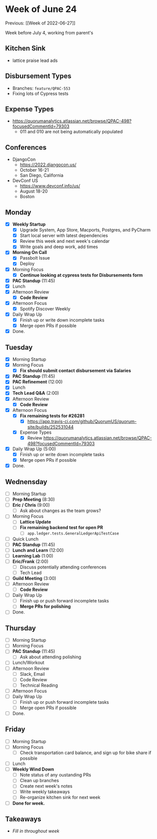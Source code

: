 # Week of June 24
Previous: [[Week of 2022-06-27]]

Week before July 4, working from parent's

## Kitchen Sink
- lattice praise lead ads

## Disbursement Types
 - Branches: `feature/QPAC-553`
 - Fixing lots of Cypress tests

## Expense Types
 - https://quorumanalytics.atlassian.net/browse/QPAC-498?focusedCommentId=79303
	 - 011 and 010 are not being automatically populated

## Conferences
- DjangoCon
	 - https://2022.djangocon.us/
	 - October 16-21
	 - San Diego, California
- DevConf US
	 - https://www.devconf.info/us/
	 - August 18-20
	 - Boston

## Monday
- [x] **Weekly Startup**
	- [x] Upgrade System, App Store, Macports, Postgres, and PyCharm
	- [x] Start local server with latest dependencies
	- [x] Review this week and next week's calendar
	- [x] Write goals and deep work, add times
- [x] **Morning On Call**
	- [x] Passbolt Issue
	- [x] Deploy
- [x] Morning Focus
	- [x] **Continue looking at cypress tests for Disbursements form**
- [x] **PAC Standup** (11:45)
- [x] Lunch
- [x] Afternoon Review
	- [x] **Code Review**
- [x] Afternoon Focus
	- [x] Spotify Discover Weekly
- [x] Daily Wrap Up
	- [x] Finish up or write down incomplete tasks
	- [x] Merge open PRs if possible
- [x] Done.

## Tuesday
- [x] Morning Startup
- [x] Morning Focus
	- [x] **Fix should submit contact disbursement via Salaries**
- [x] **PAC Standup** (11:45)
- [x] **PAC Refinement** (12:00)
- [x] Lunch
- [x] **Tech Lead Q&A** (2:00)
- [x] Afternoon Review
	- [x] **Code Review**
- [x] Afternoon Focus
	- [x] **Fix remaining tests for #26281**
		- [x] https://app.travis-ci.com/github/QuorumUS/quorum-site/builds/252531044
	- [x] Expense Types
		- [x] Review https://quorumanalytics.atlassian.net/browse/QPAC-498?focusedCommentId=79303
- [x] Daily Wrap Up (5:00)
	- [x] Finish up or write down incomplete tasks
	- [x] Merge open PRs if possible
- [x] Done.

## Wednensday
- [ ] Morning Startup
- [ ] **Prep Meeting** (8:30)
- [ ] **Eric / Chris** (9:00)
	- [ ] Ask about changes as the team grows?
- [ ] Morning Focus
	- [ ] **Lattice Update**
	- [ ] **Fix remaining backend test for open PR**
		- [ ] `app.ledger.tests.GeneralLedgerApiTestCase`
- [ ] Quick Lunch
- [ ] **PAC Standup** (11:45)
- [ ] **Lunch and Learn** (12:00)
- [ ] **Learning Lab** (1:00)
- [ ] **Eric/Frank** (2:00)
	- [ ] Discuss potentially attending conferences
	- [ ] Tech Lead
- [ ] **Guild Meeting** (3:00)
- [ ] Afternoon Review
	- [ ] **Code Review**
- [ ] Daily Wrap Up
	- [ ] Finish up or push forward incomplete tasks
	- [ ] **Merge PRs for polishing**
- [ ] Done.

## Thursday
- [ ] Morning Startup
- [ ] Morning Focus
- [ ] **PAC Standup** (11:45)
	- [ ] Ask about attending polishing
- [ ] Lunch/Workout
- [ ] Afternoon Review
	 - [ ] Slack, Email
	 - [ ] Code Review
	 - [ ] Technical Reading
- [ ] Afternoon Focus
- [ ] Daily Wrap Up
	- [ ] Finish up or push forward incomplete tasks
	- [ ] Merge open PRs if possible
- [ ] Done.

## Friday
- [ ] Morning Startup
- [ ] Morning Focus
	- [ ] Check transportation card balance, and sign up for bike share if possible
- [ ] Lunch
- [ ] **Weekly Wind Down**
	- [ ] Note status of any oustanding PRs
	- [ ] Clean up branches
	- [ ] Create next week's notes
	- [ ] Write weekly takeaways
	- [ ] Re-organize kitchen sink for next week
- [ ] **Done for week.**

## Takeaways
 - *Fill in throughout week*